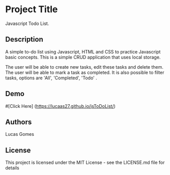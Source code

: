 # Project Title

Javascript Todo List.

## Description

A simple to-do list using Javascript, HTML and CSS to practice Javascript basic concepts.
This is a simple CRUD application that uses local storage. 

The user will be able to create new tasks, edit these tasks and delete them.
The user will be able to mark a task as completed. 
It is also possible to filter tasks, options are 'All', 'Completed', 'Todo' .

## Demo
#[Click Here] (https://lucaas27.github.io/jsToDoList/)

## Authors

Lucas Gomes

## License

This project is licensed under the MIT License - see the LICENSE.md file for details
